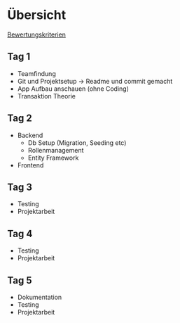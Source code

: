 # Übersicht

[Bewertungskriterien](./Bewertungskriterien.md)

## Tag 1

- Teamfindung
- Git und Projektsetup -> Readme und commit gemacht
- App Aufbau anschauen (ohne Coding)
- Transaktion Theorie

## Tag 2

- Backend
  - Db Setup (Migration, Seeding etc)
  - Rollenmanagement
  - Entity Framework
- Frontend

## Tag 3

- Testing
- Projektarbeit

## Tag 4

- Testing
- Projektarbeit

## Tag 5

- Dokumentation
- Testing
- Projektarbeit

